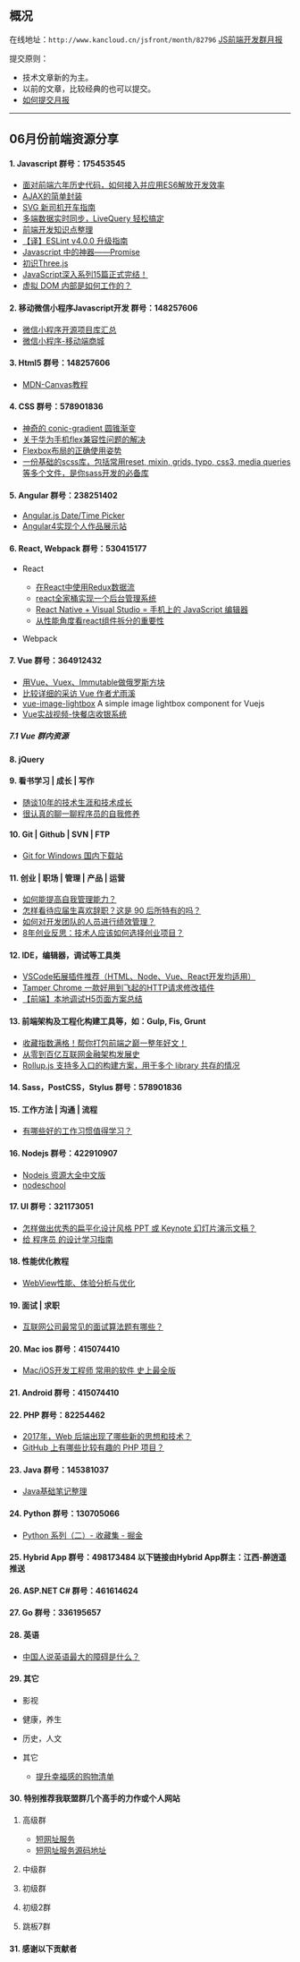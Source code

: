 ## 概况

在线地址：`http://www.kancloud.cn/jsfront/month/82796` [JS前端开发群月报](http://www.kancloud.cn/jsfront/month/82796)


提交原则：

- 技术文章新的为主。
- 以前的文章，比较经典的也可以提交。
- [如何提交月报](http://www.kancloud.cn/jsfront/month/227309)

---


## 06月份前端资源分享
#### 1. Javascript   群号：175453545
- [面对前端六年历史代码，如何接入并应用ES6解放开发效率](https://mp.weixin.qq.com/s?__biz=MzIyMjYyMzg3MA==&mid=2247484157&idx=2&sn=a5c62749987db0b4be609fa8385679e5&chksm=e82be3ecdf5c6afa85d0529fbd893c67ae6033c4fa0a629e9af8cb2a8a7e024b4c1d96734b4b&mpshare=1&scene=23&srcid=0615supYdj9qFdeVztRHruWU#rd)
- [AJAX的简单封装](http://www.cnblogs.com/-walker/p/7009151.html)
- [SVG 新司机开车指南](https://zhuanlan.zhihu.com/p/25016633)
- [多端数据实时同步，LiveQuery 轻松搞定](https://zhuanlan.zhihu.com/p/27329160)
- [前端开发知识点整理](https://mp.weixin.qq.com/s?__biz=MzI5NjI3MzEzOA==&mid=2247483887&idx=1&sn=ef948128035233ee5a5addc0dc6aaede&chksm=ec479472db301d64ceec29d2a177f6ef77edf65d1f3da947ea945d409c58e0c6e5fc4f4ffd21#rd)
- [【译】ESLint v4.0.0 升级指南](https://mp.weixin.qq.com/s?__biz=MzI5NjI3MzEzOA==&mid=2247483917&idx=1&sn=6004b62cd1116c040bfcb31ddfc5938c&chksm=ec479790db301e86722a0cc38e09e0ffb72b5609e6d45281543b061a90fa008659c606cdb82a#rd)
- [Javascript 中的神器——Promise](http://www.jianshu.com/p/063f7e490e9a)
- [初识Three.js](https://zhuanlan.zhihu.com/p/27296011)
- [JavaScript深入系列15篇正式完结！](https://juejin.im/post/59278e312f301e006c2e1510)
- [虚拟 DOM 内部是如何工作的？](http://www.zcfy.cc/article/the-inner-workings-of-virtual-dom-rajaraodv-medium-3248.html)

#### 2. 移动微信小程序Javascript开发 群号：148257606
- [微信小程序开源项目库汇总](https://github.com/opendigg/awesome-github-wechat-weapp)
- [微信小程序-移动端商城](https://github.com/liuxuanqiang/wechat-weapp-mall)

#### 3. Html5 群号：148257606
- [MDN-Canvas教程](https://developer.mozilla.org/zh-CN/docs/Web/API/Canvas_API/Tutorial)

#### 4. CSS  群号：578901836
- [神奇的 conic-gradient 圆锥渐变](http://www.cnblogs.com/coco1s/p/7079529.html)
- [关于华为手机flex兼容性问题的解决](https://segmentfault.com/n/1330000009948853)
- [Flexbox布局的正确使用姿势](https://segmentfault.com/a/1190000009932882)
- [一份基础的scss库，包括常用reset, mixin, grids, typo, css3, media queries等多个文件，是你sass开发的必备库](https://github.com/marvin1023/sassCore)

#### 5. Angular 群号：238251402
- [Angular.js Date/Time Picker](https://github.com/alongubkin/angular-datepicker)
- [Angular4实现个人作品展示站](https://github.com/giscafer/project)

#### 6. React, Webpack 群号：530415177
- React

  - [在React中使用Redux数据流](http://www.imooc.com/learn/744)
  - [react全家桶实现一个后台管理系统](https://github.com/MuYunyun/reactSPA)
  - [React Native + Visual Studio = 手机上的 JavaScript 编辑器](https://zhuanlan.zhihu.com/p/27242093)
  - [从性能角度看react组件拆分的重要性](http://www.cnblogs.com/wonyun/p/6804952.html)

- Webpack



#### 7. Vue 群号：364912432
- [用Vue、Vuex、Immutable做俄罗斯方块](https://github.com/Binaryify/vue-tetris)
- [比较详细的采访 Vue 作者尤雨溪](http://zcfy.cc/article/an-interview-with-vue-js-creator-evan-you-3143.html?t=selection)
- [vue-image-lightbox](https://github.com/pexea12/vue-image-lightbox) A simple image lightbox component for Vuejs
- [Vue实战视频-快餐店收银系统](http://jspang.com/2017/05/22/vuedemo/)

##### 7.1 Vue 群内资源

#### 8. jQuery

#### 9. 看书学习 | 成长 | 写作
- [随谈10年的技术生涯和技术成长](http://www.cnblogs.com/cyq1162/p/5951359.html)
- [很认真的聊一聊程序员的自我修养](http://www.cnblogs.com/printhelloworld/p/5698984.html)

#### 10. Git | Github | SVN | FTP
- [Git for Windows 国内下载站](https://github.com/waylau/git-for-win)

#### 11. 创业 | 职场 | 管理 | 产品 | 运营
- [如何能提高自我管理能力？](https://www.zhihu.com/question/19619066)
- [怎样看待应届生喜欢辞职？这是 90 后所特有的吗？](https://www.zhihu.com/question/48861231)
- [如何对开发团队的人员进行绩效管理？](https://www.zhihu.com/question/19995922)
- [8年创业反思：技术人应该如何选择创业项目？](http://get.ftqq.com/8643.get)

#### 12. IDE，编辑器，调试等工具类
- [VSCode拓展插件推荐（HTML、Node、Vue、React开发均适用）](https://github.com/varHarrie/Dawn-Blossoms/issues/10)
- [Tamper Chrome 一款好用到飞起的HTTP请求修改插件](https://zhuanlan.zhihu.com/p/27657281)
- [【前端】本地调试H5页面方案总结](http://www.jianshu.com/p/a43417b28280)

#### 13. 前端架构及工程化构建工具等，如：Gulp, Fis, Grunt
- [收藏指数满格！帮你打包前端之巅一整年好文！](https://zhuanlan.zhihu.com/p/27283922)
- [从零到百亿互联网金融架构发展史](http://www.cnblogs.com/ityouknow/p/6276686.html)
- [Rollup.js 支持多入口的构建方案，用于多个 library 共存的情况](https://github.com/zhaotoday/rollup.js)

#### 14. Sass，PostCSS，Stylus  群号：578901836

#### 15. 工作方法 | 沟通 | 流程
- [有哪些好的工作习惯值得学习？](https://www.zhihu.com/question/22960521)

#### 16. Nodejs 群号：422910907
- [Nodejs 资源大全中文版](https://github.com/Pines-Cheng/awesome-nodejs-cn)
- [nodeschool](https://nodeschool.io/)

#### 17. UI 群号：321173051
- [怎样做出优秀的扁平化设计风格 PPT 或 Keynote 幻灯片演示文稿？](https://www.zhihu.com/question/21274267)
- [给 程序员 的设计学习指南](http://www.cocoachina.com/special/design/)

#### 18. 性能优化教程
- [WebView性能、体验分析与优化](http://tech.meituan.com/WebViewPerf.html)

#### 19. 面试 | 求职
- [互联网公司最常见的面试算法题有哪些？](https://www.zhihu.com/question/24964987)

#### 20. Mac ios 群号：415074410
- [Mac/iOS开发工程师 常用的软件 史上最全版](http://www.jianshu.com/p/ec770c8a5035)

#### 21. Android 群号：415074410

#### 22. PHP 群号：82254462
- [2017年，Web 后端出现了哪些新的思想和技术？](https://www.zhihu.com/question/61085805)
- [GitHub 上有哪些比较有趣的 PHP 项目？](https://www.zhihu.com/question/28008005)

#### 23. Java 群号：145381037
- [Java基础笔记整理](http://yanhuili.github.io/categories/Java/)

#### 24. Python 群号：130705066
- [Python 系列（二）- 收藏集 - 掘金](http://www.jianshu.com/p/5c12b5eb6be5)

#### 25. Hybrid App 群号：498173484 以下链接由Hybrid App群主：江西-醉逍遥推送

#### 26. ASP.NET C# 群号：461614624

#### 27. Go 群号：336195657

#### 28. 英语
- [中国人说英语最大的障碍是什么？](https://www.zhihu.com/question/38899113)

#### 29. 其它

- 影视



- 健康，养生


- 历史，人文


- 其它

    - [提升幸福感的购物清单](https://www.zhihu.com/collection/19990694)



#### 30. 特别推荐我联盟群几个高手的力作或个人网站

1. 高级群

    - [短网址服务](http://t.hstar.org/)
    - [短网址服务源码地址](https://github.com/hstarorg/url-short)

2. 中级群

3. 初级群

4. 初级2群


5. 跳板7群


#### 31. 感谢以下贡献者
